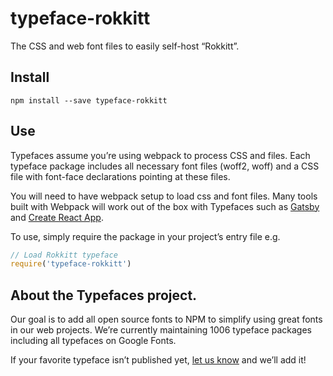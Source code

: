 
# typeface-rokkitt

The CSS and web font files to easily self-host “Rokkitt”.

## Install

`npm install --save typeface-rokkitt`

## Use

Typefaces assume you’re using webpack to process CSS and files. Each typeface
package includes all necessary font files (woff2, woff) and a CSS file with
font-face declarations pointing at these files.

You will need to have webpack setup to load css and font files. Many tools built
with Webpack will work out of the box with Typefaces such as [Gatsby](https://github.com/gatsbyjs/gatsby)
and [Create React App](https://github.com/facebookincubator/create-react-app).

To use, simply require the package in your project’s entry file e.g.

```javascript
// Load Rokkitt typeface
require('typeface-rokkitt')
```

## About the Typefaces project.

Our goal is to add all open source fonts to NPM to simplify using great fonts in
our web projects. We’re currently maintaining 1006 typeface packages
including all typefaces on Google Fonts.

If your favorite typeface isn’t published yet, [let us know](https://github.com/KyleAMathews/typefaces)
and we’ll add it!
